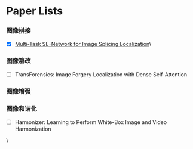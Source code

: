 # Paper Lists

### 图像拼接 <a href="#e8ezb" id="e8ezb"></a>

* [x] [Multi-Task SE-Network for Image Splicing Localization](../image-splicing/multi-task-se-network.md)\


### 图像篡改 <a href="#mhxfu" id="mhxfu"></a>

* [ ] TransForensics: Image Forgery Localization with Dense Self-Attention

### 图像增强 <a href="#kigoo" id="kigoo"></a>

### 图像和谐化 <a href="#sqems" id="sqems"></a>

* [ ] Harmonizer: Learning to Perform White-Box Image and Video Harmonization

\
